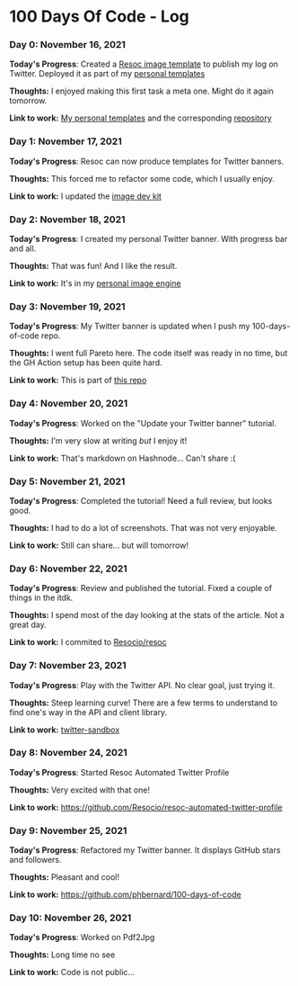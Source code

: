 # 100 Days Of Code - Log

### Day 0: November 16, 2021

**Today's Progress**: Created a [Resoc image template](https://www.npmjs.com/package/itdk) to publish my log on Twitter. Deployed it as part of my [personal templates](https://covers.philippebernard.dev/)

**Thoughts:** I enjoyed making this first task a meta one. Might do it again tomorrow.

**Link to work:** [My personal templates](https://covers.philippebernard.dev/) and the corresponding [repository](https://github.com/phbernard/philippe-personal-image-engine)


### Day 1: November 17, 2021

**Today's Progress**: Resoc can now produce templates for Twitter banners.

**Thoughts:** This forced me to refactor some code, which I usually enjoy.

**Link to work:** I updated the [image dev kit](https://www.npmjs.com/package/itdk)


### Day 2: November 18, 2021

**Today's Progress**: I created my personal Twitter banner. With progress bar and all.

**Thoughts:** That was fun! And I like the result.

**Link to work:** It's in my [personal image engine](https://github.com/phbernard/philippe-personal-image-engine)


### Day 3: November 19, 2021

**Today's Progress**: My Twitter banner is updated when I push my 100-days-of-code repo.

**Thoughts:** I went full Pareto here. The code itself was ready in no time, but the GH Action setup has been quite hard.

**Link to work:** This is part of [this repo](https://github.com/phbernard/100-days-of-code)


### Day 4: November 20, 2021

**Today's Progress**: Worked on the "Update your Twitter banner" tutorial.

**Thoughts:** I'm very slow at writing *but* I enjoy it!

**Link to work:** That's markdown on Hashnode... Can't share :(


### Day 5: November 21, 2021

**Today's Progress**: Completed the tutorial! Need a full review, but looks good.

**Thoughts:** I had to do a lot of screenshots. That was not very enjoyable.

**Link to work:** Still can share... but will tomorrow!


### Day 6: November 22, 2021

**Today's Progress**: Review and published the tutorial. Fixed a couple of things in the itdk.

**Thoughts:** I spend most of the day looking at the stats of the article. Not a great day.

**Link to work:** I commited to [Resocio/resoc](https://github.com/Resocio/resoc)


### Day 7: November 23, 2021

**Today's Progress**: Play with the Twitter API. No clear goal, just trying it.

**Thoughts:** Steep learning curve! There are a few terms to understand to find one's way in the API and client library.

**Link to work:** [twitter-sandbox](https://github.com/phbernard/twitter-sandbox)


### Day 8: November 24, 2021

**Today's Progress**: Started Resoc Automated Twitter Profile

**Thoughts:** Very excited with that one!

**Link to work:** https://github.com/Resocio/resoc-automated-twitter-profile


### Day 9: November 25, 2021

**Today's Progress**: Refactored my Twitter banner. It displays GitHub stars and followers.

**Thoughts:** Pleasant and cool!

**Link to work:** https://github.com/phbernard/100-days-of-code


### Day 10: November 26, 2021

**Today's Progress**: Worked on Pdf2Jpg

**Thoughts:** Long time no see

**Link to work:** Code is not public...
